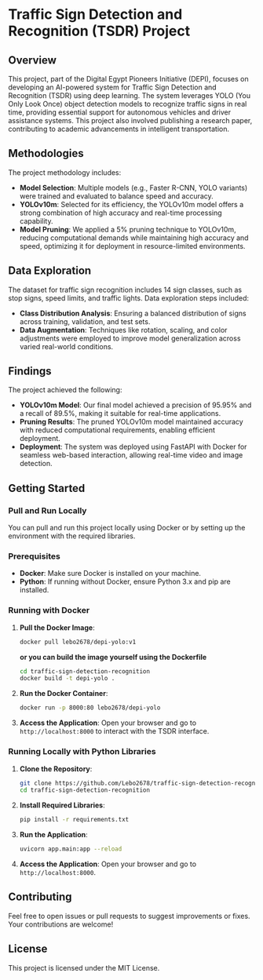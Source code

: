 # Traffic Sign Detection and Recognition (TSDR) Project

## Overview

This project, part of the Digital Egypt Pioneers Initiative (DEPI), focuses on developing an AI-powered system for Traffic Sign Detection and Recognition (TSDR) using deep learning. The system leverages YOLO (You Only Look Once) object detection models to recognize traffic signs in real time, providing essential support for autonomous vehicles and driver assistance systems. This project also involved publishing a research paper, contributing to academic advancements in intelligent transportation.

## Methodologies

The project methodology includes:

- **Model Selection**: Multiple models (e.g., Faster R-CNN, YOLO variants) were trained and evaluated to balance speed and accuracy.
- **YOLOv10m**: Selected for its efficiency, the YOLOv10m model offers a strong combination of high accuracy and real-time processing capability.
- **Model Pruning**: We applied a 5% pruning technique to YOLOv10m, reducing computational demands while maintaining high accuracy and speed, optimizing it for deployment in resource-limited environments.

## Data Exploration

The dataset for traffic sign recognition includes 14 sign classes, such as stop signs, speed limits, and traffic lights. Data exploration steps included:

- **Class Distribution Analysis**: Ensuring a balanced distribution of signs across training, validation, and test sets.
- **Data Augmentation**: Techniques like rotation, scaling, and color adjustments were employed to improve model generalization across varied real-world conditions.

## Findings

The project achieved the following:

- **YOLOv10m Model**: Our final model achieved a precision of 95.95% and a recall of 89.5%, making it suitable for real-time applications.
- **Pruning Results**: The pruned YOLOv10m model maintained accuracy with reduced computational requirements, enabling efficient deployment.
- **Deployment**: The system was deployed using FastAPI with Docker for seamless web-based interaction, allowing real-time video and image detection.

## Getting Started

### Pull and Run Locally

You can pull and run this project locally using Docker or by setting up the environment with the required libraries.

### Prerequisites

- **Docker**: Make sure Docker is installed on your machine.
- **Python**: If running without Docker, ensure Python 3.x and pip are installed.

### Running with Docker

1. **Pull the Docker Image**:
    ```bash
    docker pull lebo2678/depi-yolo:v1
    ```
    **or you can build the image yourself using the Dockerfile**
    ```bash
    cd traffic-sign-detection-recognition
    docker build -t depi-yolo .
    ```

2. **Run the Docker Container**:
    ```bash
    docker run -p 8000:80 lebo2678/depi-yolo
    ```

3. **Access the Application**: Open your browser and go to `http://localhost:8000` to interact with the TSDR interface.

### Running Locally with Python Libraries

1. **Clone the Repository**:
    ```bash
    git clone https://github.com/Lebo2678/traffic-sign-detection-recognition.git
    cd traffic-sign-detection-recognition
    ```

2. **Install Required Libraries**:
    ```bash
    pip install -r requirements.txt
    ```

3. **Run the Application**:
    ```bash
    uvicorn app.main:app --reload
    ```

4. **Access the Application**: Open your browser and go to `http://localhost:8000`.

## Contributing

Feel free to open issues or pull requests to suggest improvements or fixes. Your contributions are welcome!

## License

This project is licensed under the MIT License.